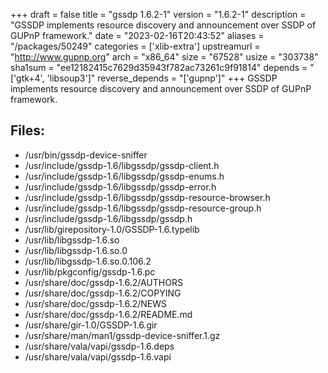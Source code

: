 +++
draft = false
title = "gssdp 1.6.2-1"
version = "1.6.2-1"
description = "GSSDP implements resource discovery and announcement over SSDP of GUPnP framework."
date = "2023-02-16T20:43:52"
aliases = "/packages/50249"
categories = ['xlib-extra']
upstreamurl = "http://www.gupnp.org"
arch = "x86_64"
size = "67528"
usize = "303738"
sha1sum = "ee12182415c7629d35943f782ac73261c9f91814"
depends = "['gtk+4', 'libsoup3']"
reverse_depends = "['gupnp']"
+++
GSSDP implements resource discovery and announcement over SSDP of GUPnP framework.

## Files: 
* /usr/bin/gssdp-device-sniffer
* /usr/include/gssdp-1.6/libgssdp/gssdp-client.h
* /usr/include/gssdp-1.6/libgssdp/gssdp-enums.h
* /usr/include/gssdp-1.6/libgssdp/gssdp-error.h
* /usr/include/gssdp-1.6/libgssdp/gssdp-resource-browser.h
* /usr/include/gssdp-1.6/libgssdp/gssdp-resource-group.h
* /usr/include/gssdp-1.6/libgssdp/gssdp.h
* /usr/lib/girepository-1.0/GSSDP-1.6.typelib
* /usr/lib/libgssdp-1.6.so
* /usr/lib/libgssdp-1.6.so.0
* /usr/lib/libgssdp-1.6.so.0.106.2
* /usr/lib/pkgconfig/gssdp-1.6.pc
* /usr/share/doc/gssdp-1.6.2/AUTHORS
* /usr/share/doc/gssdp-1.6.2/COPYING
* /usr/share/doc/gssdp-1.6.2/NEWS
* /usr/share/doc/gssdp-1.6.2/README.md
* /usr/share/gir-1.0/GSSDP-1.6.gir
* /usr/share/man/man1/gssdp-device-sniffer.1.gz
* /usr/share/vala/vapi/gssdp-1.6.deps
* /usr/share/vala/vapi/gssdp-1.6.vapi
